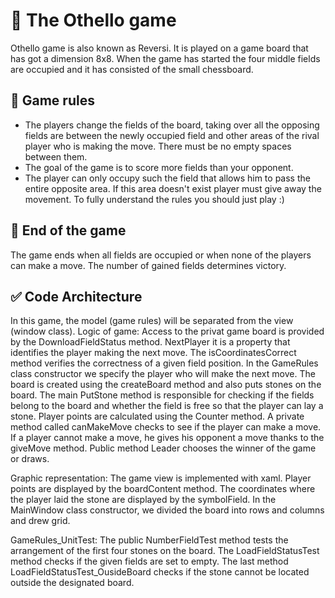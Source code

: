 # :rocket: The Othello game
Othello game is also known as Reversi. It is played on a game board that has got a dimension 8x8. When the game has started the four middle fields are occupied and it has consisted of the small chessboard.

## :dart: Game rules
- The players change the fields of the board, taking over all the opposing fields are between the newly occupied field and other areas of the rival player who is making the move. There must be no empty spaces between them.
- The goal of the game is to score more fields than your opponent.
- The player can only occupy such the field that allows him to pass the entire opposite area. If this area doesn't exist player must give away the movement. To fully understand the rules you should just play :)

## :crown: End of the game
The game ends when all fields are occupied or when none of the players can make a move. The number of gained fields determines victory.

## :white_check_mark: Code Architecture
In this game, the model (game rules) will be separated from the view (window class).
Logic of game:
Access to the privat game board is provided by the DownloadFieldStatus method.
NextPlayer it is a property that identifies the player making the next move. The isCoordinatesCorrect method verifies the correctness of a given field position. In the GameRules class constructor we specify the player who will make the next move.
The board is created using the createBoard method and also puts stones on the board.
The main PutStone method is responsible for checking if the fields belong to the board and whether the field is free so that the player can lay a stone. Player points are calculated using the Counter method. A private method called canMakeMove checks to see if the player can make a move. If a player cannot make a move, he gives his opponent a move thanks to the giveMove method. Public method Leader chooses the winner of the game or draws.

Graphic representation:
The game view is implemented with xaml.
Player points are displayed by the boardContent method. The coordinates where the player laid the stone are displayed by the symbolField.
In the MainWindow class constructor, we divided the board into rows and columns and drew grid.

GameRules_UnitTest:
The public NumberFieldTest method tests the arrangement of the first four stones on the board. The LoadFieldStatusTest method checks if the given fields are set to empty. The last method LoadFieldStatusTest_OusideBoard checks if the stone cannot be located outside the designated board.

